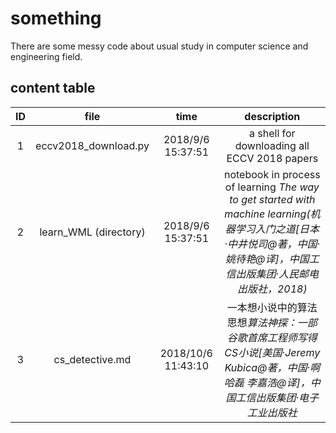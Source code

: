 # something

There are some messy code about usual study in computer science and engineering field.

## content table

|ID|file|time|description|
|:---:|:--:|:--:|:---:|
1|eccv2018_download.py|2018/9/6 15:37:51|a shell for downloading all ECCV 2018 papers
2|learn_WML (directory)|2018/9/6 15:37:51|notebook in process of learning *The way to get started with machine learning(机器学习入门之道[日本·中井悦司@著，中国·姚待艳@译]，中国工信出版集团·人民邮电出版社，2018)*
3|cs_detective.md|2018/10/6 11:43:10|一本想小说中的算法思想*算法神探：一部谷歌首席工程师写得CS小说[美国·Jeremy Kubica@著，中国·啊哈磊 李嘉浩@译]，中国工信出版集团·电子工业出版社*